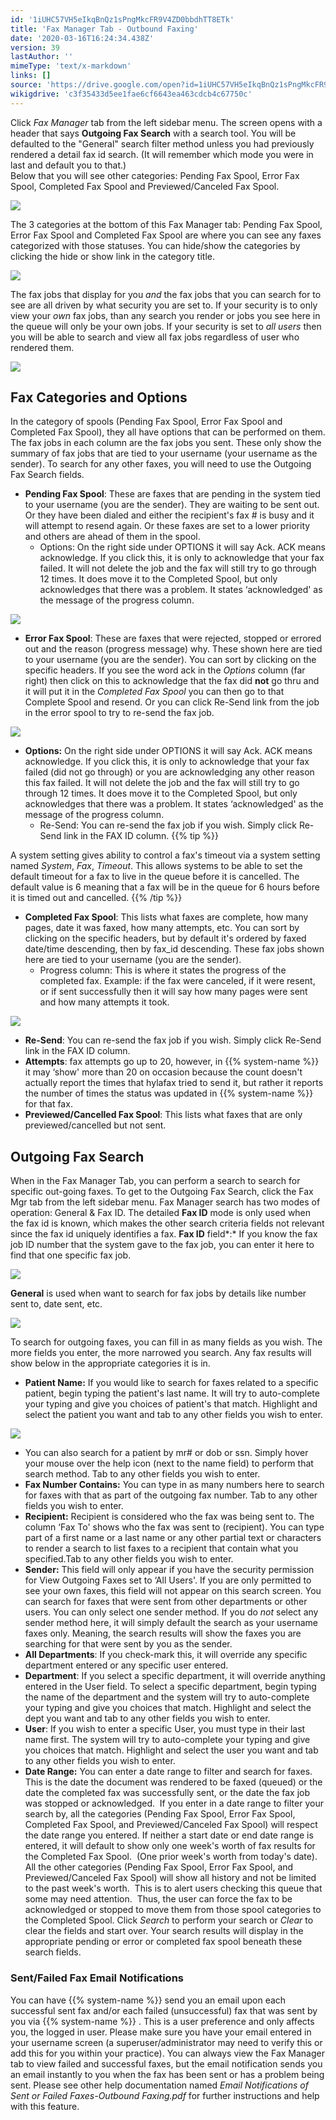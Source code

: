 ```yaml
---
id: '1iUHC57VH5eIkqBnQz1sPngMkcFR9V4ZD0bbdhTT8ETk'
title: 'Fax Manager Tab - Outbound Faxing'
date: '2020-03-16T16:24:34.438Z'
version: 39
lastAuthor: ''
mimeType: 'text/x-markdown'
links: []
source: 'https://drive.google.com/open?id=1iUHC57VH5eIkqBnQz1sPngMkcFR9V4ZD0bbdhTT8ETk'
wikigdrive: 'c3f35433d5ee1fae6cf6643ea463cdcb4c67750c'
---
```

Click *Fax Manager* tab from the left sidebar menu. The screen opens with a header that says **Outgoing Fax Search** with a search tool. You will be defaulted to the "General" search filter method unless you had previously rendered a detail fax id search. (It will remember which mode you were in last and default you to that.)  
Below that you will see other categories: Pending Fax Spool, Error Fax Spool, Completed Fax Spool and Previewed/Canceled Fax Spool.

![](../fax-manager-tab-outbound-faxing.assets/5c6a9d80a3d3f04206aceac46672a42b.png)

The 3 categories at the bottom of this Fax Manager tab: Pending Fax Spool, Error Fax Spool and Completed Fax Spool are where you can see any faxes categorized with those statuses. You can hide/show the categories by clicking the hide or show link in the category title.

![](../fax-manager-tab-outbound-faxing.assets/9f53bb859884a1e9de2419283418a401.png)

The fax jobs that display for you *and* the fax jobs that you can search for to see are all driven by what security you are set to. If your security is to only view your *own* fax jobs, than any search you render or jobs you see here in the queue will only be your own jobs. If your security is set to *all users* then you will be able to search and view all fax jobs regardless of user who rendered them.

![](../fax-manager-tab-outbound-faxing.assets/939a68df1d97eff1c2ca90afe534cd10.png)


## Fax Categories and Options

In the category of spools (Pending Fax Spool, Error Fax Spool and Completed Fax Spool), they all have options that can be performed on them. The fax jobs in each column are the fax jobs you sent. These only show the summary of fax jobs that are tied to your username (your username as the sender). To search for any other faxes, you will need to use the Outgoing Fax Search fields.
* <strong>Pending Fax Spool</strong>: These are faxes that are pending in the system tied to your username (you are the sender). They are waiting to be sent out. Or they have been dialed and either the recipient's fax # is busy and it will attempt to resend again. Or these faxes are set to a lower priority and others are ahead of them in the spool.
   * Options: On the right side under OPTIONS it will say Ack. ACK means acknowledge. If you click this, it is only to acknowledge that your fax failed. It will not delete the job and the fax will still try to go through 12 times. It does move it to the Completed Spool, but only acknowledges that there was a problem. It states ‘acknowledged' as the message of the progress column.

![](../fax-manager-tab-outbound-faxing.assets/df2e74f9a3d00fc8774d1a841828bc90.png)

* <strong>Error Fax Spool</strong>: These are faxes that were rejected, stopped or errored out and the reason (progress message) why. These shown here are tied to your username (you are the sender). You can sort by clicking on the specific headers. If you see the word ack in the <em>Options</em> column (far right) then click on this to acknowledge that the fax did <strong>not</strong> go thru and it will put it in the <em>Completed Fax Spool</em> you can then go to that Complete Spool and resend. Or you can click Re-Send link from the job in the error spool to try to re-send the fax job.

![](../fax-manager-tab-outbound-faxing.assets/07a52e53a1d58b4609c15f55b206afc8.png)

* <strong>Options:</strong> On the right side under OPTIONS it will say Ack. ACK means acknowledge. If you click this, it is only to acknowledge that your fax failed (did not go through) or you are acknowledging any other reason this fax failed. It will not delete the job and the fax will still try to go through 12 times. It does move it to the Completed Spool, but only acknowledges that there was a problem. It states ‘acknowledged' as the message of the progress column.
   * Re-Send: You can re-send the fax job if you wish. Simply click Re-Send link in the FAX ID column.
{{% tip %}}

A system setting gives ability to control a fax's timeout via a system setting named *System*, *Fax*, *Timeout*. This allows systems to be able to set the default timeout for a fax to live in the queue before it is cancelled. The default value is 6 meaning that a fax will be in the queue for 6 hours before it is timed out and cancelled.
{{% /tip %}}
* <strong>Completed Fax Spool</strong>: This lists what faxes are complete, how many pages, date it was faxed, how many attempts, etc. You can sort by clicking on the specific headers, but by default it's ordered by faxed date/time descending, then by fax_id descending. These fax jobs shown here are tied to your username (you are the sender).
   * Progress column: This is where it states the progress of the completed fax. Example: if the fax were canceled, if it were resent, or if sent successfully then it will say how many pages were sent and how many attempts it took.

![](../fax-manager-tab-outbound-faxing.assets/3b5c6717499078410e16af21d605e377.png)

* <strong>Re-Send</strong>: You can re-send the fax job if you wish. Simply click Re-Send link in the FAX ID column.
* <strong>Attempts</strong>: fax attempts go up to 20, however, in {{% system-name %}} it may ‘show' more than 20 on occasion because the count doesn't actually report the times that hylafax tried to send it, but rather it reports the number of times the status was updated in {{% system-name %}} for that fax.
* <strong>Previewed/Cancelled Fax Spool</strong>: This lists what faxes that are only previewed/cancelled but not sent.

## Outgoing Fax Search

When in the Fax Manager Tab, you can perform a search to search for specific out-going faxes.
To get to the Outgoing Fax Search, click the Fax Mgr tab from the left sidebar menu.
Fax Manager search has two modes of operation: General & Fax ID. The detailed **Fax ID** mode is only used when the fax id is known, which makes the other search criteria fields not relevant since the fax id uniquely identifies a fax. **Fax ID** field*:* If you know the fax job ID number that the system gave to the fax job, you can enter it here to find that one specific fax job.

![](../fax-manager-tab-outbound-faxing.assets/c83b00ba78846cb87620e7f280f0fdb7.png)

**General** is used when want to search for fax jobs by details like number sent to, date sent, etc.

![](../fax-manager-tab-outbound-faxing.assets/0cb9289d7e2a7760c71fa505b6cc6626.png)

To search for outgoing faxes, you can fill in as many fields as you wish. The more fields you enter, the more narrowed you search. Any fax results will show below in the appropriate categories it is in.
* <strong>Patient Name:</strong> If you would like to search for faxes related to a specific patient, begin typing the patient's last name. It will try to auto-complete your typing and give you choices of patient's that match. Highlight and select the patient you want and tab to any other fields you wish to enter.

![](../fax-manager-tab-outbound-faxing.assets/c98cadbf45674920b98a2a31cfb864b5.png)

* You can also search for a patient by mr# or dob or ssn. Simply hover your mouse over the help icon (next to the name field) to perform that search method. Tab to any other fields you wish to enter.
* <strong>Fax Number Contains:</strong> You can type in as many numbers here to search for faxes with that as part of the outgoing fax number. Tab to any other fields you wish to enter.
* <strong>Recipient:</strong> Recipient is considered who the fax was being sent to. The column ‘Fax To' shows who the fax was sent to (recipient). You can type part of a first name or a last name or any other partial text or characters to render a search to list faxes to a recipient that contain what you specified.Tab to any other fields you wish to enter.
* <strong>Sender:</strong> This field will only appear if you have the security permission for View Outgoing Faxes set to ‘All Users'. If you are only permitted to see your own faxes, this field will not appear on this search screen.
You can search for faxes that were sent from other departments or other users. You can only select one sender method. If you do *not* select any sender method here, it will simply default the search as your username faxes only. Meaning, the search results will show the faxes you are searching for that were sent by you as the sender.
* <strong>All Departments</strong>: If you check-mark this, it will override any specific department entered or any specific user entered.
* <strong>Department</strong>: If you select a specific department, it will override anything entered in the User field. To select a specific department, begin typing the name of the department and the system will try to auto-complete your typing and give you choices that match. Highlight and select the dept you want and tab to any other fields you wish to enter.
* <strong>User</strong>: If you wish to enter a specific User, you must type in their last name first. The system will try to auto-complete your typing and give you choices that match. Highlight and select the user you want and tab to any other fields you wish to enter.
* <strong>Date Range:</strong> You can enter a date range to filter and search for faxes. This is the date the document was rendered to be faxed (queued) or the date the completed fax was successfully sent, or the date the fax job was stopped or acknowledged.  If you enter in a date range to filter your search by, all the categories (Pending Fax Spool, Error Fax Spool, Completed Fax Spool, and Previewed/Canceled Fax Spool) will respect the date range you entered.
If neither a start date or end date range is entered, it will default to show only one week's worth of fax results for the Completed Fax Spool.  (One prior week's worth from today's date).  All the other categories (Pending Fax Spool, Error Fax Spool, and Previewed/Canceled Fax Spool) will show all history and not be limited to the past week's worth.  This is to alert users checking this queue that some may need attention.  Thus, the user can force the fax to be acknowledged or stopped to move them from those spool categories to the Completed Spool.
Click *Search* to perform your search or *Clear* to clear the fields and start over.
Your search results will display in the appropriate pending or error or completed fax spool beneath these search fields.

### Sent/Failed Fax Email Notifications

You can have {{% system-name %}} send you an email upon each successful sent fax and/or each failed (unsuccessful) fax that was sent by you via {{% system-name %}} . This is a user preference and only affects you, the logged in user.
Please make sure you have your email entered in your username screen (a superuser/administrator may need to verify this or add this for you within your practice). You can always view the Fax Manager tab to view failed and successful faxes, but the email notification sends you an email instantly to you when the fax has been sent or has a problem being sent.
Please see other help documentation named *Email Notifications of Sent or Failed Faxes-Outbound Faxing.pdf* for further instructions and help with this feature.
